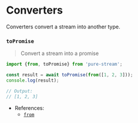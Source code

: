 # Converters

Converters convert a stream into another type.

### `toPromise`
> Convert a stream into a promise

```js
import {from, toPromise} from 'pure-stream';

const result = await toPromise(from([1, 2, 3]));
console.log(result);

// Output:
// [1, 2, 3]
```

- References:
    - [`from`]('./Creators.md#from)
